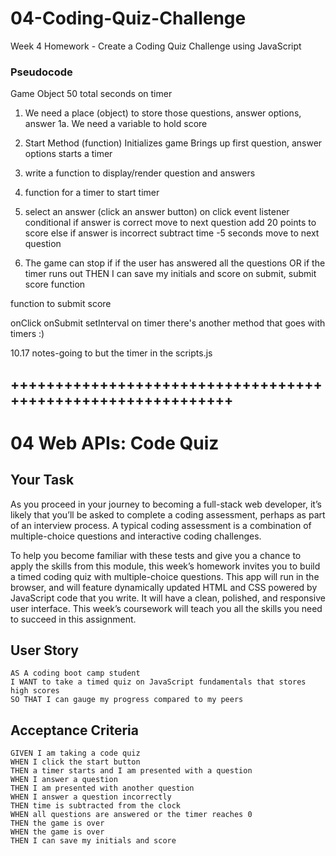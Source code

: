 # 04-Coding-Quiz-Challenge
Week 4 Homework - Create a Coding Quiz Challenge using JavaScript

### Pseudocode
Game Object
50 total seconds on timer

1. We need a place (object) to store those questions, answer options, answer
1a. We need a variable to hold score

2. Start Method (function)
Initializes game
Brings up first question, answer options
starts a timer

3. write a function to display/render question and answers

4. function for a timer to start timer

5. select an answer (click an answer button)
on click event listener
conditional
if answer is correct
move to next question
add 20 points to score
else if answer is incorrect 
subtract time -5 seconds
move to next question

6. The game can stop if
if the user has answered all the questions
OR
if the timer runs out
THEN I can save my initials and score
on submit, submit score function

function to submit score

onClick
onSubmit
setInterval on timer
there's another method that goes with timers :)

10.17 notes-going to but the timer in the scripts.js

## ++++++++++++++++++++++++++++++++++++++++++++++++++++++++++++
# 04 Web APIs: Code Quiz

## Your Task

As you proceed in your journey to becoming a full-stack web developer, it’s likely that you’ll be asked to complete a coding assessment, perhaps as part of an interview process. A typical coding assessment is a combination of multiple-choice questions and interactive coding challenges. 

To help you become familiar with these tests and give you a chance to apply the skills from this module, this week’s homework invites you to build a timed coding quiz with multiple-choice questions. This app will run in the browser, and will feature dynamically updated HTML and CSS powered by JavaScript code that you write. It will have a clean, polished, and responsive user interface. This week’s coursework will teach you all the skills you need to succeed in this assignment.


## User Story

```
AS A coding boot camp student
I WANT to take a timed quiz on JavaScript fundamentals that stores high scores
SO THAT I can gauge my progress compared to my peers
```


## Acceptance Criteria

```
GIVEN I am taking a code quiz
WHEN I click the start button
THEN a timer starts and I am presented with a question
WHEN I answer a question
THEN I am presented with another question
WHEN I answer a question incorrectly
THEN time is subtracted from the clock
WHEN all questions are answered or the timer reaches 0
THEN the game is over
WHEN the game is over
THEN I can save my initials and score